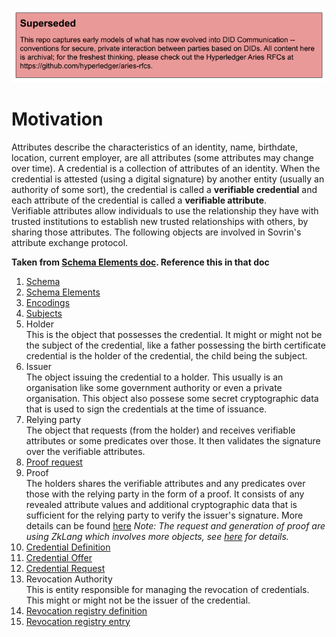 ![superseded](../superseded.png)
# Motivation
Attributes describe the characteristics of an identity, name, birthdate, location, current employer, are all attributes (some attributes may change over time). A credential is a collection of attributes of an identity. When the credential is attested (using a digital signature) by another entity (usually an authority of some sort), the credential is called a **verifiable credential** and each attribute of the credential is called a **verifiable attribute**.  
Verifiable attributes allow individuals to use the relationship they have with trusted institutions to establish new trusted relationships with others, by sharing those attributes. The following objects are involved in Sovrin's attribute exchange protocol.

__Taken from [Schema Elements doc](https://docs.google.com/document/d/1VT8myB5XcCJIrIU2xEE3Vgxpfa47aFswh1qDCFCBtIg/edit#). Reference this in that doc__
1. [Schema](schema.md#Schema)
2. [Schema Elements](schema.md#Schema-Elements)
3. [Encodings](schema.md#Encodings)
4. [Subjects](schema.md#Subjects)
5. Holder  
This is the object that possesses the credential. It might or might not be the subject of the credential, like a father possessing the birth certificate credential is the holder of the credential, the child being the subject.
6. Issuer   
The object issuing the credential to a holder. This usually is an organisation like some government authority or even a private organisation. This object also possese some secret cryptographic data that is used to sign the credentials at the time of issuance.
7. Relying party  
The object that requests (from the holder) and receives verifiable attributes or some predicates over those. It then validates the signature over the verifiable attributes.
8. [Proof request](proof-request.md)
9. Proof  
The holders shares the verifiable attributes and any predicates over those with the relying party in the form of a proof. 
It consists of any revealed attribute values and additional cryptographic data that is sufficient for the relying party to verify the issuer's signature.
More details can be found [here](proof.md)
*Note: The request and generation of proof are using ZkLang which involves more objects, see [here](zklang.md) for details.*
10. [Credential Definition](cred-def.md#Credential-Definition) 
11. [Credential Offer](cred-offer.md)
12. [Credential Request](cred-request.md)  
13. Revocation Authority  
This is entity responsible for managing the revocation of credentials. This might or might not be the issuer of the credential.
14. [Revocation registry definition](cred-def.md#Revocation-Registry-Definition) 
15. [Revocation registry entry](cred-def.md#Revocation-Registry-Entry)  
